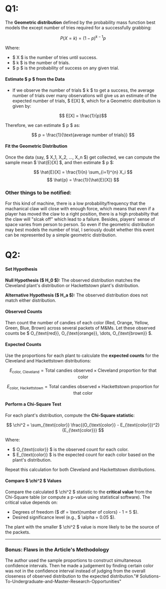 # Q1: 
The **Geometric distribution**  defined by the probability mass function best models the except number of tries required for a successfully grabbing:

$$ P(X = k) = (1 - p)^{k-1} p $$

Where:
- $ X $ is the number of tries until success.
- $ k $ is the number of trials.
- $ p $ is the probability of success on any given trial.

#### Estimate $ p $ from the Data
- If we observe the number of trials $ k $ to get a success, the average number of trials over many observations will give us an estimate of the expected number of trials, $ E[X] $, which for a Geometric distribution is given by:

$$ E[X] = \frac{1}{p}$$

Therefore, we can estimate $ p $ as:

$$
p = \frac{1}{\text{average number of trials}}
$$

#### Fit the Geometric Distribution
Once the data (say, $ X_1, X_2, ..., X_n $) get collected, we can compute the sample mean $ \hat{E}[X] $, and then estimate $ p $:

$$
\hat{E}[X] = \frac{1}{n} \sum_{i=1}^{n} X_i
$$
$$
\hat{p} = \frac{1}{\hat{E}[X]}
$$

### Other things to be notified:
For this kind of machine, there is a low probability/frequency that the machanical claw will close with enough force, which means that even if a player has moved the claw to a right position, there is a high probabilty that the claw will "slcak off" which lead to a failure. Besides, players' sense of space varies from person to person. So even if the geometric distribution may best models the number of trial, I seriously doubt whether this event can be represented by a simple geometric distribution.



# Q2:
#### Set Hypothesis

**Null Hypothesis ($ H_0 $):** The observed distribution matches the Cleveland plant's distribution or Hackettstown plant's distribution.

**Alternative Hypothesis ($ H_a $):** The observed distribution does not match either distribution.

#### Observed Counts
Then count the number of candies of each color (Red, Orange, Yellow, Green, Blue, Brown) across several packets of M&Ms. Let these observed counts be $ O_{\text{red}}, O_{\text{orange}}, \dots, O_{\text{brown}} $.

#### Expected Counts
Use the proportions for each plant to calculate the **expected counts** for the Cleveland and Hackettstown distributions:

$$
E_{\text{color, Cleveland}} = \text{Total candies observed} \times \text{Cleveland proportion for that color}
$$

$$
E_{\text{color, Hackettstown}} = \text{Total candies observed} \times \text{Hackettstown proportion for that color}
$$

#### Perform a Chi-Square Test
For each plant's distribution, compute the **Chi-Square statistic**:

$$
\chi^2 = \sum_{\text{color}} \frac{(O_{\text{color}} - E_{\text{color}})^2}{E_{\text{color}}}
$$

Where:
- $ O_{\text{color}} $ is the observed count for each color.
- $ E_{\text{color}} $ is the expected count for each color based on the plant's distribution.

Repeat this calculation for both Cleveland and Hackettstown distributions.

#### Compare $ \chi^2 $ Values
Compare the calculated $ \chi^2 $ statistic to the **critical value** from the Chi-Square table (or compute a p-value using statistical software). The critical value depends on:
- Degrees of freedom ($ df = \text{number of colors} - 1 = 5 $).
- Desired significance level (e.g., $ \alpha = 0.05 $).

The plant with the smaller $ \chi^2 $ value is more likely to be the source of the packets.

---

### Bonus: Flaws in the Article's Methodology
The author used the sample proportions to construct simultaneous confidence intervals. Then he made a judgement by finding certain color was not in the confidence interval instead of judging from the overall closeness of observed distribution to the expected distribution."# Solutions-To-Undergraduate-and-Master-Research-Opportunities" 
